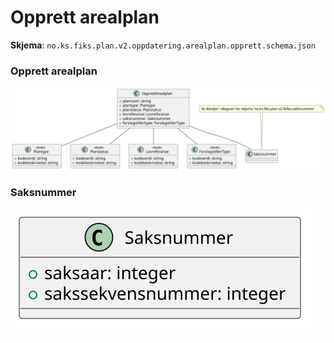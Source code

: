 # Opprett arealplan

**Skjema**: `no.ks.fiks.plan.v2.oppdatering.arealplan.opprett.schema.json`

### Opprett arealplan

![arealplan-opprett](arealplan-opprett.svg)

### Saksnummer

![saksnummer](./../no.ks.fiks.plan.v2.felles.saksnummer/saksnummer.svg)